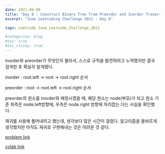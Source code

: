 ```yaml
---
date: 2021-06-08
title: "Day 8 : Construct Binary Tree from Preorder and Inorder Traversal"
excerpt: "June Leetcoding Challenge 2021 - Day 8"

tags: Leetcode June_Leetcode_Challenge_2021

#categories: blog
#toc: true
#toc_sticky: true
---
```


<script src="https://gist.github.com/1cg2cg3cg/70168b3219c58aadc37e9d0744af1266.js"></script>

inorder와 preorder가 무엇인지 몰라서, 스스로 규칙을 발견하려고 노력했지만 결국 검색한 후 확실히 알게됐다.

inorder : root.left -> root -> root.right 순서

preorder : root -> root.left -> root.right 순서

preorder의 원소를 inorder와 매칭시켰을 때, 해당 원소는 node(부모)가 되고 원소 기준 좌측은 node.left방향에, 우측은 node.right 방향에 자리잡는 다는 사실을 확인했다.

재귀를 사용해 풀어내려고 했는데, 생각보다 많은 시간이 걸렸다. 알고리즘을 올바르게 생각했지만 아직도 재귀로 구현해내는 것은 어려운 것 같다.

[problem link](https://leetcode.com/problems/construct-binary-tree-from-preorder-and-inorder-traversal/)

[colab link](https://colab.research.google.com/drive/1NBuJvo2LqgpKsHAG9CWVlnxoIVP-SEDC#scrollTo=BvZK2Z78gXcR)
